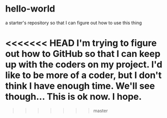 # hello-world
a starter's repository so that I can figure out how to use this thing

<<<<<<< HEAD
I'm trying to figure out how to GitHub so that I can keep up with the coders on my project. I'd like to be more of a coder, but I don't think I have enough time. We'll see though...
This is ok now. I hope.
=======
>>>>>>> master
